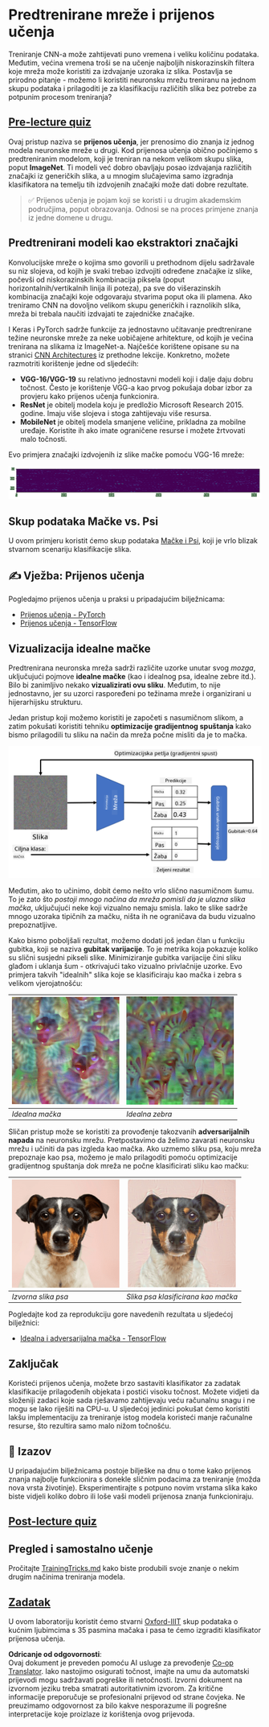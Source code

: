 <!--
CO_OP_TRANSLATOR_METADATA:
{
  "original_hash": "717775c4050ccbffbe0c961ad8bf7bf7",
  "translation_date": "2025-08-25T23:08:57+00:00",
  "source_file": "lessons/4-ComputerVision/08-TransferLearning/README.md",
  "language_code": "hr"
}
-->
# Predtrenirane mreže i prijenos učenja

Treniranje CNN-a može zahtijevati puno vremena i veliku količinu podataka. Međutim, većina vremena troši se na učenje najboljih niskorazinskih filtera koje mreža može koristiti za izdvajanje uzoraka iz slika. Postavlja se prirodno pitanje - možemo li koristiti neuronsku mrežu treniranu na jednom skupu podataka i prilagoditi je za klasifikaciju različitih slika bez potrebe za potpunim procesom treniranja?

## [Pre-lecture quiz](https://ff-quizzes.netlify.app/en/ai/quiz/15)

Ovaj pristup naziva se **prijenos učenja**, jer prenosimo dio znanja iz jednog modela neuronske mreže u drugi. Kod prijenosa učenja obično počinjemo s predtreniranim modelom, koji je treniran na nekom velikom skupu slika, poput **ImageNet**. Ti modeli već dobro obavljaju posao izdvajanja različitih značajki iz generičkih slika, a u mnogim slučajevima samo izgradnja klasifikatora na temelju tih izdvojenih značajki može dati dobre rezultate.

> ✅ Prijenos učenja je pojam koji se koristi i u drugim akademskim područjima, poput obrazovanja. Odnosi se na proces primjene znanja iz jedne domene u drugu.

## Predtrenirani modeli kao ekstraktori značajki

Konvolucijske mreže o kojima smo govorili u prethodnom dijelu sadržavale su niz slojeva, od kojih je svaki trebao izdvojiti određene značajke iz slike, počevši od niskorazinskih kombinacija piksela (poput horizontalnih/vertikalnih linija ili poteza), pa sve do višerazinskih kombinacija značajki koje odgovaraju stvarima poput oka ili plamena. Ako treniramo CNN na dovoljno velikom skupu generičkih i raznolikih slika, mreža bi trebala naučiti izdvajati te zajedničke značajke.

I Keras i PyTorch sadrže funkcije za jednostavno učitavanje predtrenirane težine neuronske mreže za neke uobičajene arhitekture, od kojih je većina trenirana na slikama iz ImageNet-a. Najčešće korištene opisane su na stranici [CNN Architectures](../07-ConvNets/CNN_Architectures.md) iz prethodne lekcije. Konkretno, možete razmotriti korištenje jedne od sljedećih:

* **VGG-16/VGG-19** su relativno jednostavni modeli koji i dalje daju dobru točnost. Često je korištenje VGG-a kao prvog pokušaja dobar izbor za provjeru kako prijenos učenja funkcionira.
* **ResNet** je obitelj modela koju je predložio Microsoft Research 2015. godine. Imaju više slojeva i stoga zahtijevaju više resursa.
* **MobileNet** je obitelj modela smanjene veličine, prikladna za mobilne uređaje. Koristite ih ako imate ograničene resurse i možete žrtvovati malo točnosti.

Evo primjera značajki izdvojenih iz slike mačke pomoću VGG-16 mreže:

![Značajke izdvojene pomoću VGG-16](../../../../../translated_images/features.6291f9c7ba3a0b951af88fc9864632b9115365410765680680d30c927dd67354.hr.png)

## Skup podataka Mačke vs. Psi

U ovom primjeru koristit ćemo skup podataka [Mačke i Psi](https://www.microsoft.com/download/details.aspx?id=54765&WT.mc_id=academic-77998-cacaste), koji je vrlo blizak stvarnom scenariju klasifikacije slika.

## ✍️ Vježba: Prijenos učenja

Pogledajmo prijenos učenja u praksi u pripadajućim bilježnicama:

* [Prijenos učenja - PyTorch](../../../../../lessons/4-ComputerVision/08-TransferLearning/TransferLearningPyTorch.ipynb)
* [Prijenos učenja - TensorFlow](../../../../../lessons/4-ComputerVision/08-TransferLearning/TransferLearningTF.ipynb)

## Vizualizacija idealne mačke

Predtrenirana neuronska mreža sadrži različite uzorke unutar svog *mozga*, uključujući pojmove **idealne mačke** (kao i idealnog psa, idealne zebre itd.). Bilo bi zanimljivo nekako **vizualizirati ovu sliku**. Međutim, to nije jednostavno, jer su uzorci raspoređeni po težinama mreže i organizirani u hijerarhijsku strukturu.

Jedan pristup koji možemo koristiti je započeti s nasumičnom slikom, a zatim pokušati koristiti tehniku **optimizacije gradijentnog spuštanja** kako bismo prilagodili tu sliku na način da mreža počne misliti da je to mačka.

![Petlja optimizacije slike](../../../../../translated_images/ideal-cat-loop.999fbb8ff306e044f997032f4eef9152b453e6a990e449bbfb107de2493cc37e.hr.png)

Međutim, ako to učinimo, dobit ćemo nešto vrlo slično nasumičnom šumu. To je zato što *postoji mnogo načina da mreža pomisli da je ulazna slika mačka*, uključujući neke koji vizualno nemaju smisla. Iako te slike sadrže mnogo uzoraka tipičnih za mačku, ništa ih ne ograničava da budu vizualno prepoznatljive.

Kako bismo poboljšali rezultat, možemo dodati još jedan član u funkciju gubitka, koji se naziva **gubitak varijacije**. To je metrika koja pokazuje koliko su slični susjedni pikseli slike. Minimiziranje gubitka varijacije čini sliku glađom i uklanja šum - otkrivajući tako vizualno privlačnije uzorke. Evo primjera takvih "idealnih" slika koje se klasificiraju kao mačka i zebra s velikom vjerojatnošću:

![Idealna mačka](../../../../../translated_images/ideal-cat.203dd4597643d6b0bd73038b87f9c0464322725e3a06ab145d25d4a861c70592.hr.png) | ![Idealna zebra](../../../../../translated_images/ideal-zebra.7f70e8b54ee15a7a314000bb5df38a6cfe086ea04d60df4d3ef313d046b98a2b.hr.png)
-----|-----
*Idealna mačka* | *Idealna zebra*

Sličan pristup može se koristiti za provođenje takozvanih **adversarijalnih napada** na neuronsku mrežu. Pretpostavimo da želimo zavarati neuronsku mrežu i učiniti da pas izgleda kao mačka. Ako uzmemo sliku psa, koju mreža prepoznaje kao psa, možemo je malo prilagoditi pomoću optimizacije gradijentnog spuštanja dok mreža ne počne klasificirati sliku kao mačku:

![Slika psa](../../../../../translated_images/original-dog.8f68a67d2fe0911f33041c0f7fce8aa4ea919f9d3917ec4b468298522aeb6356.hr.png) | ![Slika psa klasificirana kao mačka](../../../../../translated_images/adversarial-dog.d9fc7773b0142b89752539bfbf884118de845b3851c5162146ea0b8809fc820f.hr.png)
-----|-----
*Izvorna slika psa* | *Slika psa klasificirana kao mačka*

Pogledajte kod za reprodukciju gore navedenih rezultata u sljedećoj bilježnici:

* [Idealna i adversarijalna mačka - TensorFlow](../../../../../lessons/4-ComputerVision/08-TransferLearning/AdversarialCat_TF.ipynb)

## Zaključak

Koristeći prijenos učenja, možete brzo sastaviti klasifikator za zadatak klasifikacije prilagođenih objekata i postići visoku točnost. Možete vidjeti da složeniji zadaci koje sada rješavamo zahtijevaju veću računalnu snagu i ne mogu se lako riješiti na CPU-u. U sljedećoj jedinici pokušat ćemo koristiti lakšu implementaciju za treniranje istog modela koristeći manje računalne resurse, što rezultira samo malo nižom točnošću.

## 🚀 Izazov

U pripadajućim bilježnicama postoje bilješke na dnu o tome kako prijenos znanja najbolje funkcionira s donekle sličnim podacima za treniranje (možda nova vrsta životinje). Eksperimentirajte s potpuno novim vrstama slika kako biste vidjeli koliko dobro ili loše vaši modeli prijenosa znanja funkcioniraju.

## [Post-lecture quiz](https://ff-quizzes.netlify.app/en/ai/quiz/16)

## Pregled i samostalno učenje

Pročitajte [TrainingTricks.md](TrainingTricks.md) kako biste produbili svoje znanje o nekim drugim načinima treniranja modela.

## [Zadatak](lab/README.md)

U ovom laboratoriju koristit ćemo stvarni [Oxford-IIIT](https://www.robots.ox.ac.uk/~vgg/data/pets/) skup podataka o kućnim ljubimcima s 35 pasmina mačaka i pasa te ćemo izgraditi klasifikator prijenosa učenja.

**Odricanje od odgovornosti**:  
Ovaj dokument je preveden pomoću AI usluge za prevođenje [Co-op Translator](https://github.com/Azure/co-op-translator). Iako nastojimo osigurati točnost, imajte na umu da automatski prijevodi mogu sadržavati pogreške ili netočnosti. Izvorni dokument na izvornom jeziku treba smatrati autoritativnim izvorom. Za kritične informacije preporučuje se profesionalni prijevod od strane čovjeka. Ne preuzimamo odgovornost za bilo kakve nesporazume ili pogrešne interpretacije koje proizlaze iz korištenja ovog prijevoda.